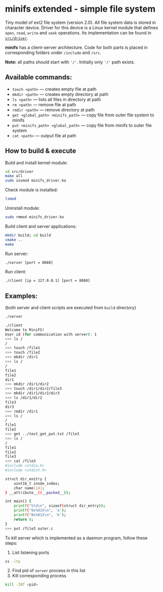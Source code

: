 # minifs extended - simple file system

Tiny model of ext2 file system (version 2.0). 
All file system data is stored in character device. 
Driver for this device is a Linux kernel module that defines `open`, 
`read`, `write` and `seek` operations. Its implementation
can be found in [`src/driver`](src/driver/minifs_driver.c).

**minifs** has a client-server architecture. 
Code for both parts is placed in corresponding folders 
under `/include` and `/src`.

**Note:** all paths should start with `'/'`. Initially only `'/'` path exists.

## Available commands:

- `touch <path>` — creates empty file at path
- `mkdir <path>` — creates empty directory at path
- `ls <path>` — lists all files in directory at path
- `rm <path>` — remove file at path
- `rmdir <path>` — remove directory at path
- `get <global_path> <minifs_path>` — copy file from outer file system to minifs
- `put <minifs_path> <global_path>` — copy file from minifs to outer file system
- `cat <path>` — output file at path

## How to build & execute

Build and install kernel module:

```bash
cd src/driver
make all
sudo insmod minifs_driver.ko
```

Check module is installed:
```bash
lsmod
```

Uninstall module:
```bash
sudo rmmod minifs_driver.ko
```

Build client and server applications:

```bash
mkdir build; cd build
cmake ..
make
```

Run server:
```bash
./server [port = 8080]
```

Run client:
```bash
./client [ip = 127.0.0.1] [port = 8080]
```

## Examples:

(both server and client scripts are executed from `build` directory)

```bash
./server
```

```bash
./client
Welcome to MiniFS!
User id (for communication with server): 1
>>> ls /
/
>>> touch /file1
>>> touch /file2
>>> mkdir /dir1
>>> ls /
/
file1
file2
dir1
>>> mkdir /dir1/dir2
>>> touch /dir1/dir2/file3
>>> mkdir /dir1/dir2/dir3
>>> ls /dir1/dir2
file3
dir3
>>> rmdir /dir1
>>> ls /
/
file1
file2
>>> get ../test_get_put.txt /file3
>>> ls /
/
file1
file2
file3
>>> cat /file3
#include <stdio.h>
#include <stdint.h>

struct dir_enitry {
    uint16_t inode_index;
    char name[14];
} __attribute__((__packed__));

int main() {
    printf("%ld\n", sizeof(struct dir_entry));
    printf("0x%01X\n", 'a');
    printf("0x%01X\n", 'b');
    return 0;
}
>>> put /file3 outer.c
```

To kill server which is implemented as a daemon program, 
follow these steps:

1. List listening ports
```bash
ss -ltp
```
2. Find pid of `server` process in this list
3. Kill corresponding process
```bash
kill -INT <pid>
```
